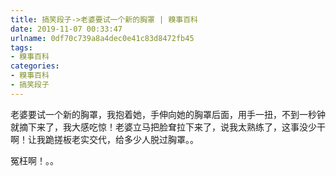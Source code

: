 ```yaml
---
title: 搞笑段子->老婆要试一个新的胸罩 | 糗事百科
date: 2019-11-07 00:33:47
urlname: 0df70c739a8a4dec0e41c83d8472fb45
tags: 
- 糗事百科
categories:
- 糗事百科
- 搞笑段子
---
```

老婆要试一个新的胸罩，我抱着她，手伸向她的胸罩后面，用手一扭，不到一秒钟就摘下来了，我大感吃惊！老婆立马把脸耷拉下来了，说我太熟练了，这事没少干啊！让我跪搓板老实交代，给多少人脱过胸罩。。

冤枉啊！。。


